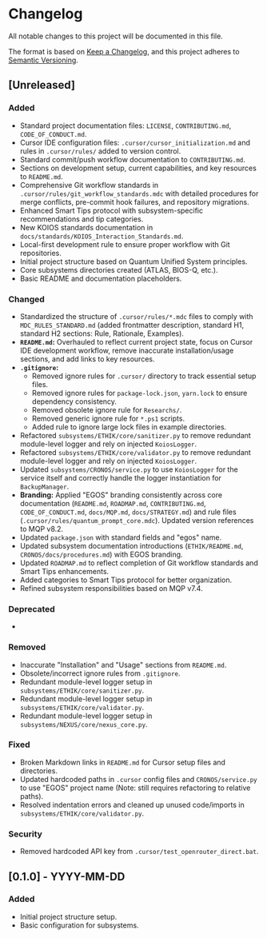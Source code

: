 # Changelog

All notable changes to this project will be documented in this file.

The format is based on [Keep a Changelog](https://keepachangelog.com/en/1.0.0/),
and this project adheres to [Semantic Versioning](https://semver.org/spec/v2.0.0.html).

## [Unreleased]

### Added
- Standard project documentation files: `LICENSE`, `CONTRIBUTING.md`, `CODE_OF_CONDUCT.md`.
- Cursor IDE configuration files: `.cursor/cursor_initialization.md` and rules in `.cursor/rules/` added to version control.
- Standard commit/push workflow documentation to `CONTRIBUTING.md`.
- Sections on development setup, current capabilities, and key resources to `README.md`.
- Comprehensive Git workflow standards in `.cursor/rules/git_workflow_standards.mdc` with detailed procedures for merge conflicts, pre-commit hook failures, and repository migrations.
- Enhanced Smart Tips protocol with subsystem-specific recommendations and tip categories.
- New KOIOS standards documentation in `docs/standards/KOIOS_Interaction_Standards.md`.
- Local-first development rule to ensure proper workflow with Git repositories.
- Initial project structure based on Quantum Unified System principles.
- Core subsystems directories created (ATLAS, BIOS-Q, etc.).
- Basic README and documentation placeholders.

### Changed
- Standardized the structure of `.cursor/rules/*.mdc` files to comply with `MDC_RULES_STANDARD.md` (added frontmatter description, standard H1, standard H2 sections: Rule, Rationale, Examples).
- **`README.md`:** Overhauled to reflect current project state, focus on Cursor IDE development workflow, remove inaccurate installation/usage sections, and add links to key resources.
- **`.gitignore`:**
    - Removed ignore rules for `.cursor/` directory to track essential setup files.
    - Removed ignore rules for `package-lock.json`, `yarn.lock` to ensure dependency consistency.
    - Removed obsolete ignore rule for `Researchs/`.
    - Removed generic ignore rule for `*.ps1` scripts.
    - Added rule to ignore large lock files in example directories.
- Refactored `subsystems/ETHIK/core/sanitizer.py` to remove redundant module-level logger and rely on injected `KoiosLogger`.
- Refactored `subsystems/ETHIK/core/validator.py` to remove redundant module-level logger and rely on injected `KoiosLogger`.
- Updated `subsystems/CRONOS/service.py` to use `KoiosLogger` for the service itself and correctly handle the logger instantiation for `BackupManager`.
- **Branding:** Applied "EGOS" branding consistently across core documentation (`README.md`, `ROADMAP.md`, `CONTRIBUTING.md`, `CODE_OF_CONDUCT.md`, `docs/MQP.md`, `docs/STRATEGY.md`) and rule files (`.cursor/rules/quantum_prompt_core.mdc`). Updated version references to MQP v8.2.
- Updated `package.json` with standard fields and "egos" name.
- Updated subsystem documentation introductions (`ETHIK/README.md`, `CRONOS/docs/procedures.md`) with EGOS branding.
- Updated `ROADMAP.md` to reflect completion of Git workflow standards and Smart Tips enhancements.
- Added categories to Smart Tips protocol for better organization.
- Refined subsystem responsibilities based on MQP v7.4.

### Deprecated
-

### Removed
- Inaccurate "Installation" and "Usage" sections from `README.md`.
- Obsolete/incorrect ignore rules from `.gitignore`.
- Redundant module-level logger setup in `subsystems/ETHIK/core/sanitizer.py`.
- Redundant module-level logger setup in `subsystems/ETHIK/core/validator.py`.
- Redundant module-level logger setup in `subsystems/NEXUS/core/nexus_core.py`.

### Fixed
- Broken Markdown links in `README.md` for Cursor setup files and directories.
- Updated hardcoded paths in `.cursor` config files and `CRONOS/service.py` to use "EGOS" project name (Note: still requires refactoring to relative paths).
- Resolved indentation errors and cleaned up unused code/imports in `subsystems/ETHIK/core/validator.py`.

### Security
- Removed hardcoded API key from `.cursor/test_openrouter_direct.bat`.

## [0.1.0] - YYYY-MM-DD

### Added
- Initial project structure setup.
- Basic configuration for subsystems.
